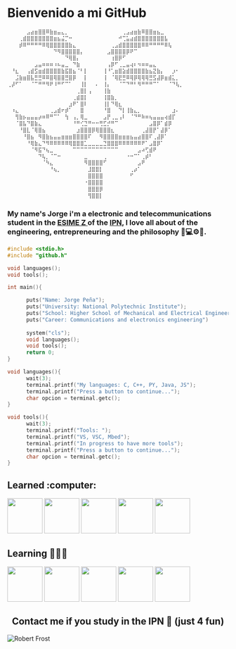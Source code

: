 # Bienvenido a mi GitHub

```C
⠀⠀⠀⠀⠀⣠⣴⣶⣿⣿⠿⣷⣶⣤⣄⡀⠀⠀⠀⠀⠀⠀⠀⠀⠀⠀⠀⠀⠀⠀⢀⣠⣴⣶⣷⠿⣿⣿⣶⣦⣀⠀⠀⠀⠀⠀
⠀⠀⠀⢀⣾⣿⣿⣿⣿⣿⣿⣿⣶⣦⣬⡉⠒⠀⠀⠀⠀⠀⠀⠀⠀⠀⠀⠀⠀⠚⢉⣥⣴⣾⣿⣿⣿⣿⣿⣿⣿⣧⠀⠀⠀⠀
⠀⠀⠀⡾⠿⠛⠛⠛⠛⠿⢿⣿⣿⣿⣿⣿⣷⣄⠀⠀⠀⠀⠀⠀⠀⠀⠀⢀⣠⣾⣿⣿⣿⣿⣿⠿⠿⠛⠛⠛⠛⠿⢧⠀⠀⠀
⠀⠀⠀⠀⠀⠀⠀⠀⠀⠀⠀⠀⠙⠻⣿⣿⣿⣿⣿⡄⠀⠀⠀⠀⠀⠀⣠⣿⣿⣿⣿⡿⠟⠉⠀⠀⠀⠀⠀⠀⠀⠀⠀⠀⠀
⠀⠀⠀⠀⠀⠀⠀⠀⠀⠀⠀⠀⠀⠀⠀⠙⢿⣿⡄⠀⠀⠀⠀⠀⠀⠀⠀⢰⣿⡿⠋⠀⠀⠀⠀⠀⠀⠀⠀⠀⠀⠀⠀⠀⠀⠀
⠀⠀⠀⠀⠀⠀⠀⣠⣤⠶⠶⠶⠰⠦⣤⣀⠀⠙⣷⠀⠀⠀⠀⠀⠀⠀⢠⡿⠋⢀⣀⣤⢴⠆⠲⠶⠶⣤⣄⠀⠀⠀⠀⠀⠀⠀
⠀⠘⣆⠀⠀⢠⣾⣫⣶⣾⣿⣿⣿⣿⣷⣯⣿⣦⠈⠃⡇⠀⠀⠀⠀⢸⠘⢁⣶⣿⣵⣾⣿⣿⣿⣿⣷⣦⣝⣷⡄⠀⠀⡰⠂⠀
⠀⠀⣨⣷⣶⣿⣧⣛⣛⠿⠿⣿⢿⣿⣿⣛⣿⡿⠀⠀⡇⠀⠀⠀⠀⢸⠀⠈⢿⣟⣛⠿⢿⡿⢿⢿⢿⣛⣫⣼⡿⣶⣾⣅⡀⠀
⢀⡼⠋⠁⠀⠀⠈⠉⠛⠛⠻⠟⠸⠛⠋⠉⠁⠀⠀⢸⡇⠀⠀⠄⠀⢸⡄⠀⠀⠈⠉⠙⠛⠃⠻⠛⠛⠛⠉⠁⠀⠀⠈⠙⢧⡀
⠀⠀⠀⠀⠀⠀⠀⠀⠀⠀⠀⠀⠀⠀⠀⠀⠀⠀⢀⣿⡇⢠⠀⠀⠀⢸⣷⠀⠀⠀⠀⠀⠀⠀⠀⠀⠀⠀⠀⠀⠀⠀⠀⠀⠀⠀
⠀⠀⠀⠀⠀⠀⠀⠀⠀⠀⠀⠀⠀⠀⠀⠀⠀⢀⣾⣿⡇⠀⠀⠀⠀⢸⣿⣷⡀⠀⠀⠀⠀⠀⠀⠀⠀⠀⠀⠀⠀⠀⠀⠀⠀⠀
⠀⠀⠀⠀⠀⠀⠀⠀⠀⠀⠀⠀⠀⠀⠀⠀⣰⠟⠁⣿⠇⠀⠀⠀⠀⢸⡇⠙⢿⣆⠀⠀⠀⠀⠀⠀⠀⠀⠀⠀⠀⠀⠀⠀⠀⠀
⠀⠰⣄⠀⠀⠀⠀⠀⠀⠀⠀⢀⣠⣾⠖⡾⠁⠀⠀⣿⠀⠀⠀⠀⠀⠘⣿⠀⠀⠙⡇⢸⣷⣄⡀⠀⠀⠀⠀⠀⠀⠀⠀⣰⠄⠀
⠀⠀⢻⣷⡦⣤⣤⣤⡴⠶⠿⠛⠉⠁⠀⢳⠀⢠⡀⢿⣀⠀⠀⠀⠀⣠⡟⢀⣀⢠⠇⠀⠈⠙⠛⠷⠶⢦⣤⣤⣤⢴⣾⡏⠀⠀
⠀⠀⠈⣿⣧⠙⣿⣷⣄⠀⠀⠀⠀⠀⠀⠀⠀⠘⠛⢊⣙⠛⠒⠒⢛⣋⡚⠛⠉⠀⠀⠀⠀⠀⠀⠀⠀⣠⣿⡿⠁⣾⡿⠀⠀⠀
⠀⠀⠀⠘⣿⣇⠈⢿⣿⣦⠀⠀⠀⠀⠀⠀⠀⠀⣰⣿⣿⣿⡿⢿⣿⣿⣿⣆⠀⠀⠀⠀⠀⠀⠀⢀⣼⣿⡟⠁⣼⡿⠁⠀⠀⠀
⠀⠀⠀⠀⠘⣿⣦⠀⠻⣿⣷⣦⣤⣤⣶⣶⣶⣿⣿⣿⣿⠏⠀⠀⠻⣿⣿⣿⣿⣶⣶⣶⣦⣤⣴⣿⣿⠏⢀⣼⡿⠁⠀⠀⠀⠀
⠀⠀⠀⠀⠀⠘⢿⣷⣄⠙⠻⠿⠿⠿⠿⠿⢿⣿⣿⣿⣁⣀⣀⣀⣀⣙⣿⣿⣿⠿⠿⠿⠿⠿⠿⠟⠁⣠⣿⡿⠁⠀⠀⠀⠀⠀
⠀⠀⠀⠀⠀⠀⠈⠻⣯⠙⢦⣀⠀⠀⠀⠀⠀⠉⠉⠉⠉⠉⠉⠉⠉⠉⠉⠉⠉⠀⠀⠀⠀⠀⣠⠴⢋⣾⠟⠀⠀⠀⠀⠀⠀⠀
⠀⠀⠀⠀⠀⠀⠀⠀⠙⢧⡀⠈⠉⠒⠀⠀⠀⠀⠀⠀⣀⠀⠀⠀⠀⢀⠀⠀⠀⠀⠀⠐⠒⠉⠁⢀⡾⠃⠀⠀⠀⠀⠀⠀⠀⠀
⠀⠀⠀⠀⠀⠀⠀⠀⠀⠈⠳⣄⠀⠀⠀⠀⠀⠀⠀⠀⠻⣿⣿⣿⣿⠋⠀⠀⠀⠀⠀⠀⠀⠀⣠⠟⠀⠀⠀⠀⠀⠀⠀⠀⠀⠀
⠀⠀⠀⠀⠀⠀⠀⠀⠀⠀⠀⠘⢦⡀⠀⠀⠀⠀⠀⠀⠀⣸⣿⣿⡇⠀⠀⠀⠀⠀⠀⠀⢀⡴⠁⠀⠀⠀⠀⠀⠀⠀⠀⠀⠀⠀
⠀⠀⠀⠀⠀⠀⠀⠀⠀⠀⠀⠀⠀⠀⠀⠀⠀⠀⠀⠀⠀⣿⣿⣿⣿⠀⠀⠀⠀⠀⠀⠀⠋⠀⠀⠀⠀⠀⠀⠀⠀⠀⠀⠀⠀⠀
⠀⠀⠀⠀⠀⠀⠀⠀⠀⠀⠀⠀⠀⠀⠀⠀⠀⠀⠀⠀⠐⣿⣿⣿⣿⠀⠀⠀⠀⠀⠀⠀⠀⠀⠀⠀⠀⠀⠀⠀⠀⠀⠀⠀⠀⠀
⠀⠀⠀⠀⠀⠀⠀⠀⠀⠀⠀⠀⠀⠀⠀⠀⠀⠀⠀⠀⠀⣿⣿⣿⡿⠀⠀⠀⠀⠀⠀⠀⠀⠀⠀⠀⠀⠀⠀⠀⠀⠀⠀⠀⠀⠀
⠀⠀⠀⠀⠀⠀⠀⠀⠀⠀⠀⠀⠀⠀⠀⠀⠀⠀⠀⠀⠀⢻⣿⣿⡇⠀⠀⠀⠀⠀⠀⠀⠀⠀⠀⠀⠀⠀⠀⠀⠀⠀⠀⠀⠀⠀
```

### My name's Jorge i'm a electronic and telecommunications student in the <a href="https://www.esimez.ipn.mx/">ESIME Z </a> of the <a href="https://www.ipn.mx/">IPN</a>, I love all about of the engineering, entrepreneuring and the philosophy 🦾💻⚙️📡.

```C
#include <stdio.h>
#include "github.h"

void languages();
void tools();

int main(){

      puts("Name: Jorge Peña");
      puts("University: National Polytechnic Institute");
      puts("School: Higher School of Mechanical and Electrical Engineering Zacatenco");
      puts("Career: Communications and electronics engineering")
      
      system("cls");
      void languages();
      void tools();
      return 0;
}

void languages(){
      wait(3);
      terminal.printf("My languages: C, C++, PY, Java, JS");
      terminal.printf("Press a button to continue...");
      char opcion = terminal.getc();
}

void tools(){
      wait(3);
      terminal.printf("Tools: ");
      terminal.printf("VS, VSC, Mbed");
      terminal.printf("In progress to have more tools");
      terminal.printf("Press a button to continue...");
      char opcion = terminal.getc();
}
```
<h2 align="left">Learned :computer:</h2>

<div>
      <img height="80em" src="https://user-images.githubusercontent.com/66091809/153890541-a01b5fa0-3e4e-4737-8e7b-d2925804a299.png"/>
      <img height="80em" src="https://user-images.githubusercontent.com/66091809/153891191-4447b129-9ac5-4dbd-b23d-e587d5d1787c.png"/>
      <img height="80em" src="https://user-images.githubusercontent.com/66091809/153891865-790a81fd-2feb-4fd0-96bf-9f330a9fb893.png"/>
      <img height="80em" src="https://user-images.githubusercontent.com/66091809/153892692-a1192516-b617-4cb4-a153-9a2e49393537.png"/>
      <img height="80em" src="https://user-images.githubusercontent.com/66091809/153892974-557b9986-134f-4a37-858e-5536b2a169c4.png"/>
      
</div>

<h2 align="left">Learning 👨🏽‍💻</h2>
<div>
      <img height="80em" src="https://user-images.githubusercontent.com/66091809/153894564-02d9115f-e1fb-4e28-8569-78717d202d08.png"/>
      <img height="80em" src="https://user-images.githubusercontent.com/66091809/153894579-0ac6ff24-ec8a-434c-a61d-93c2b9312562.png"/>
      <img height="80em" src="https://user-images.githubusercontent.com/66091809/153894606-181387b5-0da3-445b-9570-6d9ae061b2ad.png"/>
      <img height="80em" src="https://user-images.githubusercontent.com/66091809/153894624-41db0afd-a94f-4f67-ba75-b6d4638cbc74.png"/>
      <img height="80em" src="https://user-images.githubusercontent.com/66091809/153894640-a3670a92-bd17-4aaa-a67d-39bdc1e1f25c.png"/>
</div>

<h2 align="center">Contact me if you study in the IPN 🦄 (just 4 fun)</h2>

![Robert Frost](https://user-images.githubusercontent.com/66091809/153699561-af447f42-8c77-44e2-b83d-a099096c9bbe.gif)
